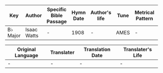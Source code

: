 Key | Author   | Specific Bible Passage     |Hymn Date |Author's life |Tune |Metrical Pattern   |Composer/Source
-- | --------- | ---------------------------|----------|--------------|-----|-------------------|-------------  
B♭ Major |Isaac Watts |- |1908 |- |AMES |- |S. Neukomn

Original Language | Translater | Translation Date   | Translater's Life  
----------------- | --------- | --------------------|-------------     
\- |- |- |-
